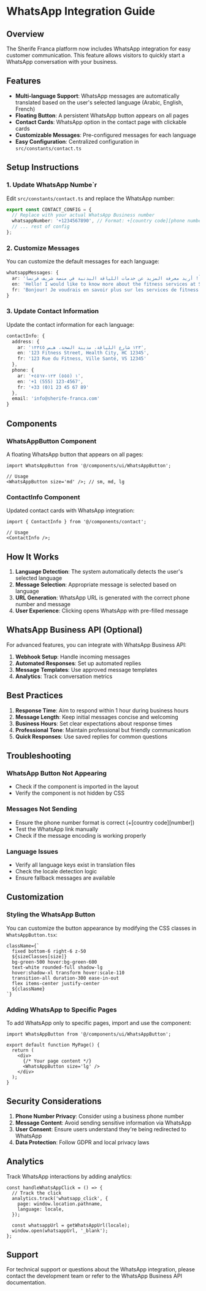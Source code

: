 # WhatsApp Integration Guide

## Overview

The Sherife Franca platform now includes WhatsApp integration for easy customer communication. This feature allows visitors to quickly start a WhatsApp conversation with your business.

## Features

- **Multi-language Support**: WhatsApp messages are automatically translated based on the user's selected language (Arabic, English, French)
- **Floating Button**: A persistent WhatsApp button appears on all pages
- **Contact Cards**: WhatsApp option in the contact page with clickable cards
- **Customizable Messages**: Pre-configured messages for each language
- **Easy Configuration**: Centralized configuration in `src/constants/contact.ts`

## Setup Instructions

### 1. Update WhatsApp Numbe`r

Edit `src/constants/contact.ts` and replace the WhatsApp number:

```typescript
export const CONTACT_CONFIG = {
  // Replace with your actual WhatsApp Business number
  whatsappNumber: '+1234567890', // Format: +[country code][phone number]
  // ... rest of config
};
```

### 2. Customize Messages

You can customize the default messages for each language:

```typescript
whatsappMessages: {
  ar: 'مرحباً! أريد معرفة المزيد عن خدمات اللياقة البدنية في منصة شريف فرنسا.',
  en: 'Hello! I would like to know more about the fitness services at Sherife Franca Platform.',
  fr: 'Bonjour! Je voudrais en savoir plus sur les services de fitness de la plateforme Sherife Franca.'
}
```

### 3. Update Contact Information

Update the contact information for each language:

```typescript
contactInfo: {
  address: {
    ar: '١٢٣ شارع اللياقة، مدينة الصحة، هـس ١٢٣٤٥',
    en: '123 Fitness Street, Health City, HC 12345',
    fr: '123 Rue du Fitness, Ville Santé, VS 12345'
  },
  phone: {
    ar: '+١ (٥٥٥) ١٢٣-٤٥٦٧',
    en: '+1 (555) 123-4567',
    fr: '+33 (0)1 23 45 67 89'
  },
  email: 'info@sherife-franca.com'
}
```

## Components

### WhatsAppButton Component

A floating WhatsApp button that appears on all pages:

```tsx
import WhatsAppButton from '@/components/ui/WhatsAppButton';

// Usage
<WhatsAppButton size='md' />; // sm, md, lg
```

### ContactInfo Component

Updated contact cards with WhatsApp integration:

```tsx
import { ContactInfo } from '@/components/contact';

// Usage
<ContactInfo />;
```

## How It Works

1. **Language Detection**: The system automatically detects the user's selected language
2. **Message Selection**: Appropriate message is selected based on language
3. **URL Generation**: WhatsApp URL is generated with the correct phone number and message
4. **User Experience**: Clicking opens WhatsApp with pre-filled message

## WhatsApp Business API (Optional)

For advanced features, you can integrate with WhatsApp Business API:

1. **Webhook Setup**: Handle incoming messages
2. **Automated Responses**: Set up automated replies
3. **Message Templates**: Use approved message templates
4. **Analytics**: Track conversation metrics

## Best Practices

1. **Response Time**: Aim to respond within 1 hour during business hours
2. **Message Length**: Keep initial messages concise and welcoming
3. **Business Hours**: Set clear expectations about response times
4. **Professional Tone**: Maintain professional but friendly communication
5. **Quick Responses**: Use saved replies for common questions

## Troubleshooting

### WhatsApp Button Not Appearing

- Check if the component is imported in the layout
- Verify the component is not hidden by CSS

### Messages Not Sending

- Ensure the phone number format is correct (+[country code][number])
- Test the WhatsApp link manually
- Check if the message encoding is working properly

### Language Issues

- Verify all language keys exist in translation files
- Check the locale detection logic
- Ensure fallback messages are available

## Customization

### Styling the WhatsApp Button

You can customize the button appearance by modifying the CSS classes in `WhatsAppButton.tsx`:

```tsx
className={`
  fixed bottom-6 right-6 z-50
  ${sizeClasses[size]}
  bg-green-500 hover:bg-green-600
  text-white rounded-full shadow-lg
  hover:shadow-xl transform hover:scale-110
  transition-all duration-300 ease-in-out
  flex items-center justify-center
  ${className}
`}
```

### Adding WhatsApp to Specific Pages

To add WhatsApp only to specific pages, import and use the component:

```tsx
import WhatsAppButton from '@/components/ui/WhatsAppButton';

export default function MyPage() {
  return (
    <div>
      {/* Your page content */}
      <WhatsAppButton size='lg' />
    </div>
  );
}
```

## Security Considerations

1. **Phone Number Privacy**: Consider using a business phone number
2. **Message Content**: Avoid sending sensitive information via WhatsApp
3. **User Consent**: Ensure users understand they're being redirected to WhatsApp
4. **Data Protection**: Follow GDPR and local privacy laws

## Analytics

Track WhatsApp interactions by adding analytics:

```tsx
const handleWhatsAppClick = () => {
  // Track the click
  analytics.track('whatsapp_click', {
    page: window.location.pathname,
    language: locale,
  });

  const whatsappUrl = getWhatsAppUrl(locale);
  window.open(whatsappUrl, '_blank');
};
```

## Support

For technical support or questions about the WhatsApp integration, please contact the development team or refer to the WhatsApp Business API documentation.
